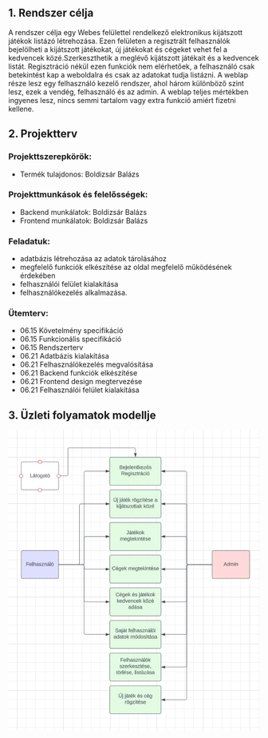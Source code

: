 ## 1. Rendszer célja
A rendszer célja egy Webes felülettel rendelkező elektronikus kijátszott játékok listázó létrehozása.
Ezen felületen a regisztrált felhasználók bejelölheti a kijátszott játékokat, új játékokat és cégeket vehet fel a kedvencek közé.Szerkeszthetik a meglévő kijátszott játékait és a kedvencek listát.
Regisztráció nékül ezen funkciók nem elérhetőek, a felhasználó csak betekintést kap a weboldalra és csak az adatokat tudja listázni.
A weblap része lesz egy felhasználó kezelő rendszer, ahol három különböző szint lesz, ezek a vendég, felhasználó és az admin.
A weblap teljes mértékben ingyenes lesz, nincs semmi tartalom vagy extra funkció amiért fizetni kellene.

## 2. Projektterv
### Projekttszerepkörök:
  * Termék tulajdonos: Boldizsár Balázs
### Projekttmunkások és felelősségek:
  * Backend munkálatok: Boldizsár Balázs
  * Frontend munkálatok: Boldizsár Balázs

### Feladatuk: 
- adatbázis létrehozása az adatok tárolásához
- megfelelő funkciók elkészítése az oldal megfelelő működésének érdekében
- felhasználói felület kialakítása
- felhasználókezelés alkalmazása.

### Ütemterv:
 - 06.15 Követelmény specifikáció 
 - 06.15 Funkcionális specifikáció
 - 06.15 Rendszerterv
 - 06.21 Adatbázis kialakítása
 - 06.21 Felhasználókezelés megvalósítása
 - 06.21 Backend funkciók elkészítése
 - 06.21 Frontend design megtervezése
 - 06.21 Felhasználói felület kialakítása

## 3. Üzleti folyamatok modellje

![Üzleti folyamatok modellje](../Doc/Pictures/business_model.png)